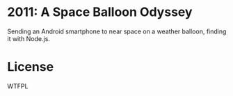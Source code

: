 
# 2011: A Space Balloon Odyssey

Sending an Android smartphone to near space on a weather balloon, finding it with Node.js.

# License

WTFPL


